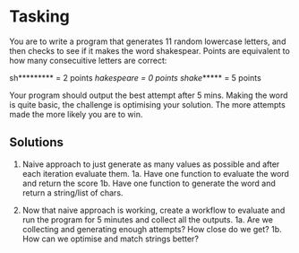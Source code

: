 # Tasking

You are to write a program that generates 11 random lowercase letters, and then checks to see if it makes the word shakespear. Points are equivalent to how many consecuitive letters are correct:

sh********* = 2 points
*hakespeare = 0 points
shake****** = 5 points

Your program should output the best attempt after 5 mins. Making the word is quite basic, the challenge is optimising your solution. The more attempts made the more likely you are to win.

## Solutions

1. Naive approach to just generate as many values as possible and after each iteration evaluate them. 
    1a. Have one function to evaluate the word and return the score
    1b. Have one function to generate the word and return a string/list of chars.

2. Now that naive approach is working, create a workflow to evaluate and run the program for 5 minutes and collect all the outputs.
    1a. Are we collecting and generating enough attempts? How close do we get?
    1b. How can we optimise and match strings better?
